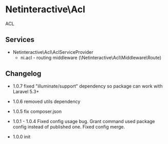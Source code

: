 Netinteractive\Acl
==================

ACL

## Services 
 * Netinteractive\Acl\AclServiceProvider
    * ni.acl - routing middleware (\Netinteractive\Acl\Middleware\Route)
    

## Changelog

* 1.0.7
    fixed "illuminate/support" dependency so package can work with Laravel 5.3+

* 1.0.6
    removed utils dependency

* 1.0.5
    fix composer.json

* 1.0.1 - 1.0.4
        Fixed config usage bug. Grant command used package config instead of published one.
        Fixed config merge.
    
* 1.0.0
        init